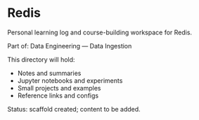 # Redis

Personal learning log and course-building workspace for Redis.

Part of: Data Engineering — Data Ingestion

This directory will hold:
- Notes and summaries
- Jupyter notebooks and experiments
- Small projects and examples
- Reference links and configs

Status: scaffold created; content to be added.
